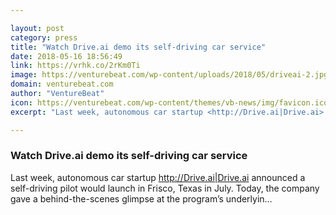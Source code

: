 ```yaml
---

layout: post
category: press
title: "Watch Drive.ai demo its self-driving car service"
date: 2018-05-16 18:56:49
link: https://vrhk.co/2rKm0Ti
image: https://venturebeat.com/wp-content/uploads/2018/05/driveai-2.jpg?fit=1200%2C628&strip=all
domain: venturebeat.com
author: "VentureBeat"
icon: https://venturebeat.com/wp-content/themes/vb-news/img/favicon.ico
excerpt: "Last week, autonomous car startup <http://Drive.ai|Drive.ai> announced a self-driving pilot would launch in Frisco, Texas in July. Today, the company gave a behind-the-scenes glimpse at the program’s underlyin…"

---
```


### Watch Drive.ai demo its self-driving car service

Last week, autonomous car startup <http://Drive.ai|Drive.ai> announced a self-driving pilot would launch in Frisco, Texas in July. Today, the company gave a behind-the-scenes glimpse at the program’s underlyin…